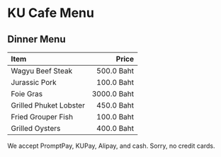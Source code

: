 # KU Cafe Menu

## Dinner Menu

| Item                                   | Price |
|:---------------------------------------|------:|
| Wagyu Beef Steak                       |  500.0 Baht |
| Jurassic Pork                          |  100.0 Baht |
| Foie Gras                              | 3000.0 Baht |
| Grilled Phuket Lobster                 |  450.0 Baht |
| Fried Grouper Fish                     |  100.0 Baht |
| Grilled Oysters                        |  400.0 Baht |

We accept PromptPay, KUPay, Alipay, and cash. Sorry, no credit cards.
